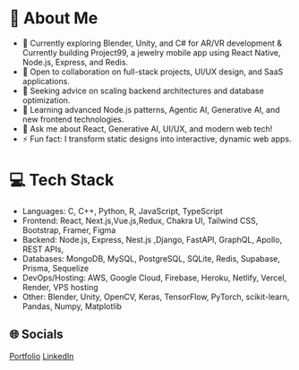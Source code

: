 
# 💫 About Me

- 🔭 Currently exploring Blender, Unity, and C# for AR/VR development & Currently building Project99, a jewelry mobile app using React Native, Node.js, Express, and Redis.
- 👯 Open to collaboration on full-stack projects, UI/UX design, and SaaS applications.
- 🤝 Seeking advice on scaling backend architectures and database optimization.
- 🌱 Learning advanced Node.js patterns, Agentic AI, Generative AI, and new frontend technologies.
- 💬 Ask me about React, Generative AI, UI/UX, and modern web tech!
- ⚡ Fun fact: I transform static designs into interactive, dynamic web apps.

# 💻 Tech Stack

- Languages: C, C++, Python, R, JavaScript, TypeScript
- Frontend: React, Next.js,Vue.js,Redux, Chakra UI, Tailwind CSS, Bootstrap, Framer, Figma
- Backend: Node.js, Express, Nest.js ,Django, FastAPI, GraphQL, Apollo, REST APIs,
- Databases: MongoDB, MySQL, PostgreSQL, SQLite, Redis, Supabase, Prisma, Sequelize
- DevOps/Hosting: AWS, Google Cloud, Firebase, Heroku, Netlify, Vercel, Render, VPS hosting
- Other: Blender, Unity, OpenCV, Keras, TensorFlow, PyTorch, scikit-learn, Pandas, Numpy, Matplotlib
  

## 🌐 Socials

[Portfolio](https://viraj179-portfolio.netlify.app/) 
[LinkedIn](https://www.linkedin.com/in/viraj-disale-techie)
